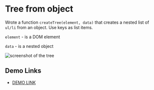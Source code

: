 # Tree from object
Wrote a function `createTree(element, data)` that creates a nested list of `ul/li` from an object. 
Use keys as list items. 

`element` - is a DOM element

`data` - is a nested object

![screenshot of the tree](example/object-tree.png)


## Demo Links

- [DEMO LINK](https://AndriiZakharenko.github.io/js_tree-from-object-DOM/)
